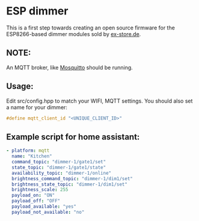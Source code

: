 # ESP dimmer

This is a first step towards creating an open source firmware for the ESP8266-based dimmer modules sold by [ex-store.de](https://ex-store.de/2-Kanal-RS232-WiFi-Dimmer-Modul-V4-fuer-Unterputzmontage-230V-3A).

## NOTE:
An MQTT broker, like [Mosquitto](https://mosquitto.org/download/) should be running.

## Usage:
Edit src/config.hpp to match your WIFI, MQTT settings.
You should also set a name for your dimmer:

```c++
#define mqtt_client_id "<UNIQUE_CLIENT_ID>"
```



## Example script for home assistant:
```yaml
- platform: mqtt
  name: "Kitchen"
  command_topic: "dimmer-1/gate1/set"
  state_topic: "dimmer-1/gate1/state"
  availability_topic: "dimmer-1/online"
  brightness_command_topic: "dimmer-1/dim1/set"
  brightness_state_topic: "dimmer-1/dim1/set"
  brightness_scale: 255
  payload_on: "ON"
  payload_off: "OFF"
  payload_available: "yes"
  payload_not_available: "no"
```
